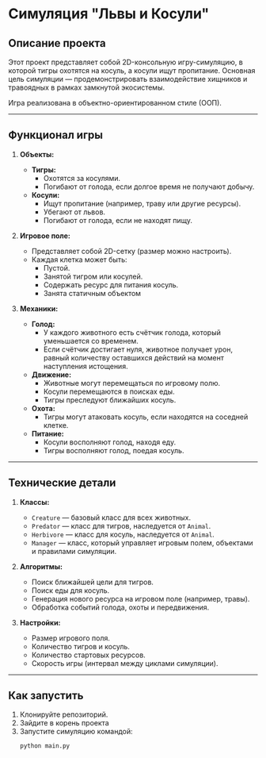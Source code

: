 # Симуляция "Львы и Косули"

## Описание проекта

Этот проект представляет собой 2D-консольную игру-симуляцию, в которой тигры охотятся на косуль, а косули ищут пропитание. Основная цель симуляции — продемонстрировать взаимодействие хищников и травоядных в рамках замкнутой экосистемы. 

Игра реализована в объектно-ориентированном стиле (ООП). 

---

## Функционал игры

1. **Объекты:**
   - **Тигры:**
     - Охотятся за косулями.
     - Погибают от голода, если долгое время не получают добычу.
   - **Косули:**
     - Ищут пропитание (например, траву или другие ресурсы).
     - Убегают от львов.
     - Погибают от голода, если не находят пищу.

2. **Игровое поле:**
   - Представляет собой 2D-сетку (размер можно настроить).
   - Каждая клетка может быть:
     - Пустой.
     - Занятой тигром или косулей.
     - Содержать ресурс для питания косуль.
     - Занята статичным объектом

3. **Механики:**
   - **Голод:**
     - У каждого животного есть счётчик голода, который уменьшается со временем.
     - Если счётчик достигает нуля, животное получает урон, равный количеству оставшихся действий на момент наступления истощения.
   - **Движение:**
     - Животные могут перемещаться по игровому полю.
     - Косули перемещаются в поисках еды.
     - Тигры преследуют ближайших косуль.
   - **Охота:**
     - Тигры могут атаковать косуль, если находятся на соседней клетке.
   - **Питание:**
     - Косули восполняют голод, находя еду.
     - Тигры восполняют голод, поедая косуль.

---

## Технические детали

1. **Классы:**
   - `Creature` — базовый класс для всех животных.
   - `Predator` — класс для тигров, наследуется от `Animal`.
   - `Herbivore` — класс для косуль, наследуется от `Animal`.
   - `Manager` — класс, который управляет игровым полем, объектами и правилами симуляции.

2. **Алгоритмы:**
   - Поиск ближайшей цели для тигров.
   - Поиск еды для косуль.
   - Генерация нового ресурса на игровом поле (например, травы).
   - Обработка событий голода, охоты и передвижения.

3. **Настройки:**
   - Размер игрового поля.
   - Количество тигров и косуль.
   - Количество стартовых ресурсов.
   - Скорость игры (интервал между циклами симуляции).

---

## Как запустить

1. Клонируйте репозиторий.
2. Зайдите в корень проекта
3. Запустите симуляцию командой:
   ```bash
   python main.py
   ```
